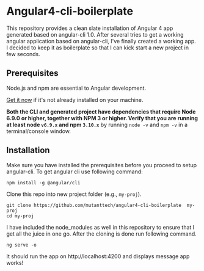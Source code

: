# Angular4-cli-boilerplate
This repository provides a clean slate installation of Angular 4 app generated based on angular-cli 1.0. After several tries to get a working angular application based on angular-cli, I've finally created a working app. I decided to keep it as boilerplate so that I can kick start a new project in few seconds.

## Prerequisites

Node.js and npm are essential to Angular development. 
    
<a href="https://docs.npmjs.com/getting-started/installing-node" target="_blank" title="Installing Node.js and updating npm">
Get it now</a> if it's not already installed on your machine.

 
**Both the CLI and generated project have dependencies that require Node 6.9.0 or higher, together with NPM 3 or higher. Verify that you are running at least node `v6.9.x` and npm `3.10.x`**
by running `node -v` and `npm -v` in a terminal/console window.

## Installation 
Make sure you have installed the prerequisites before you proceed to setup angular-cli. To get angular cli use following command:

```shell
npm install -g @angular/cli
```
Clone this repo into new project folder (e.g., `my-proj`).

```shell
git clone https://github.com/mutanttech/angular4-cli-boilerplate  my-proj
cd my-proj
```
I have included the node_modules as well in this repository to ensure that I get all the juice in one go. After the cloning is done run following command.

```shell
ng serve -o
```

It should run the app on http://localhost:4200 and displays message app works!

